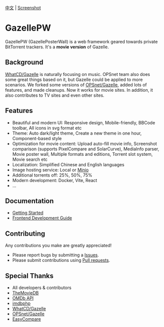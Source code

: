 [中文](./README-ZH.md) | [Screenshot](https://raw.githubusercontent.com/Mosasauroidea/GazellePW/main/public/static/stylespreview/en-github-dark.png)

# GazellePW

GazellePW (GazellePosterWall) is a web framework geared towards private BitTorrent trackers. It's a **movie version** of Gazelle.

## Background

[WhatCD/Gazelle](https://github.com/WhatCD/Gazelle) is naturally focusing on music. OPSnet team also does some great things based on it, but Gazelle could be applied to more scenarios. We forked some versions of [OPSnet/Gazelle](https://github.com/OPSnet/Gazelle), added lots of features, and made cleanups. Now it works for movie sites. In addition, it also contributes to TV sites and even other sites.

## Features

- Beautiful and modern UI: Responsive design, Mobile-friendly, BBCode toolbar, All icons in svg format etc
- Theme: Auto dark/light theme, Create a new theme in one hour, Component-based style
- Optimization for movie content: Upload auto-fill movie info, Screenshot comparison (supports PixelCompare and SolarCurve), MediaInfo parser, Movie poster wall, Multiple formats and editions, Torrent slot system, Movie search etc
- Localization: Simplified Chinese and English languages
- Image hosting service: Local or [Minio](https://github.com/minio/minio)
- Additional torrents off: 25%, 50%, 75%
- Modern development: Docker, Vite, React
- ...

## Documentation

- [Getting Started](docs/Getting-Started.md)
- [Frontend Development Guide](docs/Frontend-Development-Guide.md)

## Contributing

Any contributions you make are greatly appreciated!

- Please report bugs by submitting a [Issues](https://github.com/Mosasauroidea/GazellePW/issues/new/choose).
- Please submit contributions using [Pull requests](https://github.com/Mosasauroidea/GazellePW/pulls).

## Special Thanks

- All developers & contributors
- [TheMovieDB](https://www.themoviedb.org/)
- [OMDb API](https://www.omdbapi.com/)
- [imdbphp](https://github.com/tboothman/imdbphp)
- [WhatCD/Gazelle](https://github.com/WhatCD/Gazelle)
- [OPSnet/Gazelle](https://github.com/OPSnet/Gazelle)
- [EasyCompare](https://github.com/N3xusHD/EasyCompare)
